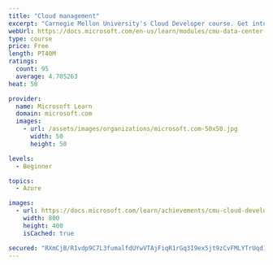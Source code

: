 ```yaml
---
title: "Cloud management"
excerpt: "Carnegie Mellon University's Cloud Developer course. Get into the nitty-gritty of cloud computing to understand how resources are provisioned, billed, and monitored. Learn about how to orchestrate cloud infrastructure with examples."
webUrl: https://docs.microsoft.com/en-us/learn/modules/cmu-data-center-cloud-service/
type: course
price: Free
length: PT40M
ratings:
  count: 95
  average: 4.705263
heat: 50

provider:
  name: Microsoft Learn
  domain: microsoft.com
  images:
    - url: /assets/images/organizations/microsoft.com-50x50.jpg
      width: 50
      height: 50

levels:
  - Beginner

topics:
  - Azure

images:
  - url: https://docs.microsoft.com/learn/achievements/cmu-cloud-developer/data-center-to-cloud-service-social.png
    width: 800
    height: 400
    isCached: true

secured: "RXmCjB/R1vdp9C7L3fumalfdUYwVTAjFiqR1rGq3I9ex5jt9zCvFMLYTrUqd1JkHtGsxChYdKPjWd7PpXqdIjbITMUAfQEZ5TW+6ugMjSM4jnekEiCco7L5SkLcLhTbGLbX5y7DaFqpUiwt/lJu7HLxw0itA6zop/xsaOyQxw1pLWlspseLCNe+OACyKR5VCNsAl1ysTs4OAc0WVa9+5wqgdw0Xd7ZGuN1byqmLeQQ7aJLHZukxKi18CDuZD63IeX3GDKDRwuBoWUi3porZiFKusBA6uUFLvOtnccEKkKzfTJmIXRTsBxXOWCj/QFcWi/EpDvxZN8ajHZkjm9JA/HV7TUspTd1GgJ23aCwjS/DvvBrCBWk83bCF8FXPtTmBYoiSmFAOYPuCwF9takQkl4e6IHlYl2C2zBFrGKe+SjM4=;FkjrPwDjYPsZUjavWkZcig=="
---
```


